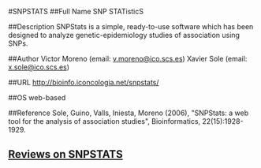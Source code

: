 #SNPSTATS
##Full Name
SNP STATisticS

##Description
SNPStats is a simple, ready-to-use software which has been designed to analyze genetic-epidemiology studies of association using SNPs.

##Author
Victor Moreno (email: v.moreno@ico.scs.es) Xavier Sole (email: x.sole@ico.scs.es)

##URL
http://bioinfo.iconcologia.net/snpstats/

##OS
web-based

##Reference
Sole, Guino, Valls, Iniesta, Moreno (2006), "SNPStats: a web tool for the analysis of association studies", Bioinformatics, 22(15):1928-1929.


## [Reviews on SNPSTATS](https://github.com/gaow/genetic-analysis-software/issues/545)